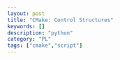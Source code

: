 ```yaml
---
layout: post
title: "CMake: Control Structures"
keywords: []
description: "python"
category: "PL"
tags: ["cmake","script"]
---
```



